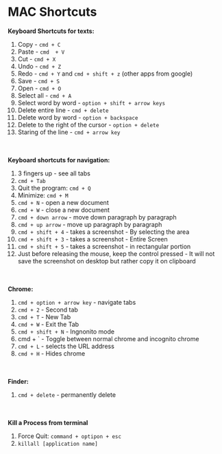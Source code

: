 <h1> MAC Shortcuts </h1>

**Keyboard Shortcuts for texts:**
1. Copy - `cmd + C` 
2. Paste - `cmd  + V` 
3. Cut - `cmd + X`
4. Undo - `cmd + Z`
5. Redo - `cmd + Y` and `cmd + shift + z` (other apps from google)
6. Save - `cmd + S`
7. Open - `cmd + O`
8. Select all - `cmd + A` 
9. Select word by word - `option + shift + arrow keys` 
10. Delete entire line - `cmd + delete`
11. Delete word by word - `option + backspace`
12. Delete to the right of the cursor - `option + delete`
13. Staring of the line - `cmd + arrow key` 

<br> </br> 
**Keyboard shortcuts for navigation:**
1. 3 fingers up - see all tabs 
2. `cmd + Tab` 
3. Quit the program: `cmd + Q` 
4. Minimize: `cmd + M` 
5. `cmd + N` - open a new document 
6. `cmd + W` - close a new document 
7. `cmd + down arrow` - move down paragraph by paragraph 
8. `cmd + up arrow` - move up paragraph by paragraph 
9. `cmd + shift + 4` - takes a screenshot - By selecting the area
10. `cmd + shift + 3` - takes a screenshot - Entire Screen
11. `cmd + shift + 5` - takes a screenshot - in rectangular portion
12. Just before releasing the mouse, keep the control pressed - It will not save the screenshot on desktop but rather copy it on clipboard

<br> </br> 
**Chrome:**
1. `cmd + option + arrow key` - navigate tabs 
2. `cmd + 2` - Second tab 
3. `cmd + T` - New Tab 
4. `cmd + W` - Exit the Tab 
5. `cmd + shift + N` - Ingnonito mode 
6. cmd + ` - Toggle between normal chrome and incognito chrome 
7. `cmd + L` - selects the URL address 
8. `cmd + H` - Hides chrome 

<br> </br> 
**Finder:**
1. `cmd + delete` - permanently delete

<br> </br> 
**Kill a Process from terminal** 
1. Force Quit: `command + optipon + esc` 
2. `killall [application name]` 
